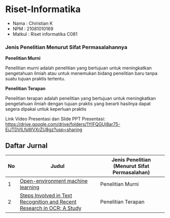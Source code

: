 # Riset-Informatika

- Nama    : Chiristian K
- NPM     : 21081010169
- Matkul  : Riset informatika C081

### Jenis Penelitian Menurut Sifat Permasalahannya
**Penelitian Murni**

Penelitian murni adalah penelitian yang bertujuan untuk meningkatkan pengetahuan ilmiah atau untuk menemukan bidang penelitian baru tanpa suatu tujuan praktis tertentu.

**Penelitian Terapan**

Penelitian terapan adalah penelitian yang bertujuan untuk meningkatkan pengetahuan ilmiah dengan tujuan praktis yang berarti hasilnya dapat segera dipakai untuk keperluan praktis

Link Video Presentasi dan Slide PPT Presentasi: 
https://drive.google.com/drive/folders/1YlFQGUj8ar75-EiJTDVlLfsWVXrZU8gz?usp=sharing


## Daftar Jurnal
| No | Judul | Jenis Penelitian (Menurut Sifat Permasalahan) |
| -- | ----- | ----------------------------------- |
| 1  | [Open-environment machine learning]([https://doi.org/10.1016/j.comnet.2020.107376](https://doi.org/10.1093/nsr/nwac123)) | Penelitian Murni |
| 2  | [Steps Involved in Text Recognition and Recent Research in OCR; A Study]([https://doi.org/10.1016/j.cej.2024.151999](https://doi.org/10.3390/app13074584)) | Penelitian Terapan |
